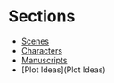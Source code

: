 # Sections
* [Scenes](Scenes)
* [Characters](Characters)
* [Manuscripts](Manuscripts)
* [Plot Ideas](Plot Ideas)

